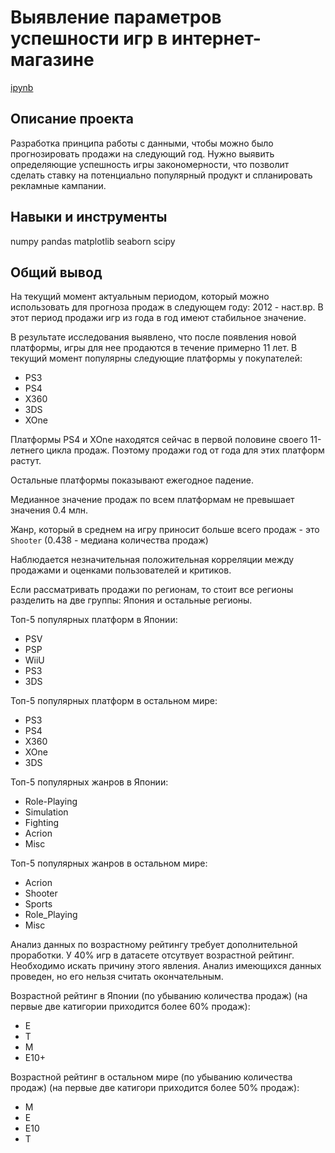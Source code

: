 # Выявление параметров успешности игр в интернет-магазине

[ipynb]()

## Описание проекта
Разработка принципа работы с данными, чтобы можно было прогнозировать продажи на следующий год. Нужно выявить определяющие успешность игры закономерности, что позволит сделать ставку на потенциально популярный продукт и спланировать рекламные кампании.

## Навыки и инструменты
numpy 
pandas 
matplotlib
seaborn
scipy

## Общий вывод
На текущий момент актуальным периодом, который можно использовать для прогноза продаж в следующем году: 2012 - наст.вр. В этот период продажи игр из года в год имеют стабильное значение.

В результате исследования выявлено, что после появления новой платформы, игры для нее продаются в течение примерно 11 лет. В текущий момент популярны следующие платформы у покупателей:
- PS3
- PS4 
- X360 
- 3DS 
- XOne 

Платформы PS4 и XOne находятся сейчас в первой половине своего 11-летнего цикла продаж. Поэтому продажи год от года для этих платформ растут.

Остальные платформы показывают ежегодное падение.

Медианное значение продаж по всем платформам не превышает значения 0.4 млн.

Жанр, который в среднем на игру приносит больше всего продаж - это `Shooter` (0.438 - медиана количества продаж)

Наблюдается незначительная положительная корреляции между продажами и оценками пользователей и критиков.

Если рассматривать продажи по регионам, то стоит все регионы разделить на две группы: Япония и остальные регионы.

Топ-5 популярных платформ в Японии:
- PSV
- PSP
- WiiU
- PS3
- 3DS

Топ-5 популярных платформ в остальном мире:
- PS3
- PS4
- X360
- XOne
- 3DS

Топ-5 популярных жанров в Японии:
- Role-Playing
- Simulation
- Fighting
- Acrion
- Misc

Топ-5 популярных жанров в остальном мире:
- Acrion
- Shooter
- Sports
- Role_Playing
- Misc

Анализ данных по возрастному рейтингу требует дополнительной проработки. У 40% игр в датасете отсутвует возрастной рейтинг. Необходимо искать причину этого явления. Анализ имеющихся данных проведен, но его нельзя считать окончательным.

Возрастной рейтинг в Японии (по убыванию количества продаж) (на первые две катигории приходится более 60% продаж):
- E 
- T 
- M 
- E10+ 

Возрастной рейтинг в остальном мире (по убыванию количества продаж) (на первые две катигори приходится более 50% продаж):
- М 
- E
- E10
- T 